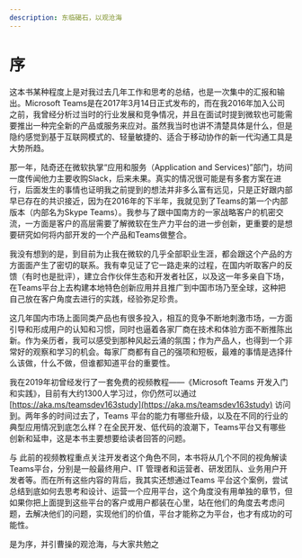```yaml
---
description: 东临碣石，以观沧海
---
```


# 序

这本书某种程度上是对我过去几年工作和思考的总结，也是一次集中的汇报和输出。Microsoft Teams是在2017年3月14日正式发布的，而在我2016年加入公司之前，我曾经分析过当时的行业发展和竞争情况，并且在面试时提到微软也可能需要推出一种完全新的产品或服务来应对。虽然我当时也讲不清楚具体是什么，但是隐约感觉到基于互联网模式的、轻量敏捷的、适合于移动协作的新一代沟通工具是大势所趋。

那一年，陆奇还在微软执掌“应用和服务（Application and Services\)”部门，坊间一度传闻他力主要收购Slack，后来未果。真实的情况很可能是有多套方案在进行，后面发生的事情也证明我之前提到的想法并非多么富有远见，只是正好跟内部早已存在的共识接近，因为在2016年的下半年，我就见到了Teams的第一个内部版本（内部名为Skype Teams）。我参与了跟中国南方的一家战略客户的机密交流，一方面是客户的高层需要了解微软在生产力平台的进一步创新，更重要的是想要研究如何将内部开发的一个产品和Teams做整合。

我没有想到的是，到目前为止我在微软的几乎全部职业生涯，都会跟这个产品的方方面面产生了密切的联系。我有幸见证了它一路走来的过程，在国内听取客户的反馈（有时也是批评），建立合作伙伴生态和开发者社区，以及这一年多亲自下场，在Teams平台上去构建本地特色创新应用并且推广到中国市场乃至全球，这种把自己放在客户角度去进行的实践，经验弥足珍贵。

这几年国内市场上面同类产品也有很多投入，相互的竞争不断地刺激市场，一方面引导和形成用户的认知和习惯，同时也逼着各家厂商在技术和体验方面不断推陈出新。作为亲历者，我可以感受到那种风起云涌的氛围；作为产品人，也得到一个非常好的观察和学习的机会。每家厂商都有自己的强项和短板，最难的事情是选择什么该做，什么不做，但谁都知道平台的重要性。

我在2019年初曾经发行了一套免费的视频教程——《Microsoft Teams 开发入门和实践》，目前有大约1300人学习过，你仍然可以通过 [https://aka.ms/teamsdev163study](https://aka.ms/teamsdev163study) 访问到。两年多的时间过去了，Teams 平台的能力有哪些升级，以及在不同的行业的典型应用情况到底怎么样？在全民开发、低代码的浪潮下，Teams平台又有哪些创新和延申，这是本书主要想要给读者回答的问题。

与 此前的视频教程重点关注开发者这个角色不同，本书将从几个不同的视角解读Teams平台，分别是一般最终用户、IT 管理者和运营者、研发团队、业务用户开发者等。而在所有这些内容的背后，我其实还想通过Teams 平台这个案例，尝试总结到底如何去思考和设计、运营一个应用平台，这个角度没有用单独的章节，但如果你把上面提到这些平台的客户或用户都装在心里，站在他们的角度去考虑问题，去解决他们的问题，实现他们的价值，平台才能称之为平台，也才有成功的可能性。

是为序，并引曹操的观沧海，与大家共勉之


